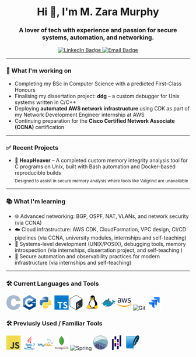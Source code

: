 <h1 align="center">Hi 👋, I'm M. Zara Murphy</h1>
<h3 align="center">A lover of tech with experience and passion for secure systems, automation, and networking.</h3>

<p align="center">
  <a href="https://www.linkedin.com/in/your-link">
    <img src="https://img.shields.io/badge/LinkedIn-Murphy-blue?logo=linkedin&style=flat-square" alt="LinkedIn Badge" />
  </a>
  <a href="mailto:your.email@example.com">
    <img src="https://img.shields.io/badge/Email-Contact-informational?style=flat-square&logo=gmail" alt="Email Badge" />
  </a>
</p>

---

### 🚧 What I'm working on

- Completing my BSc in Computer Science with a predicted First-Class Honours 
- Finalising my dissertation project: **ddg** – a custom debugger for Unix systems written in C/C++
- Deploying **automated AWS network infrastructure** using CDK as part of my Network Development Engineer internship at AWS
- Continuing preparation for the **Cisco Certified Network Associate (CCNA)** certification

---

### ✅ Recent Projects

- 🧠 **HeapHeaver** – A completed custom memory integrity analysis tool for C programs on Unix, built with Bash automation and Docker-based reproducible builds  
  <sub>Designed to assist in secure memory analysis where tools like Valgrind are unavailable</sub>

---

### 📚 What I'm learning

- 🌐 Advanced networking: BGP, OSPF, NAT, VLANs, and network security (via CCNA)
- ☁️ Cloud infrastructure: AWS CDK, CloudFormation, VPC design, CI/CD pipelines (via CCNA, university modules, internships and self-teaching)
- 🧠 Systems-level development (UNIX/POSIX), debugging tools, memory introspection (via internships, dissertation project, and self-teaching )
- 🔐 Secure automation and observability practices for modern infrastructure (via internships and self-teaching)

---

### 🛠️ Current Languages and Tools

<p align="left"> <img src="https://raw.githubusercontent.com/devicons/devicon/master/icons/c/c-original.svg" alt="C" width="40" height="40"/> <img src="https://raw.githubusercontent.com/devicons/devicon/master/icons/cplusplus/cplusplus-original.svg" alt="C++" width="40" height="40"/> <img src="https://raw.githubusercontent.com/devicons/devicon/master/icons/python/python-original.svg" alt="Python" width="40" height="40"/> <img src="https://raw.githubusercontent.com/devicons/devicon/master/icons/typescript/typescript-original.svg" alt="TypeScript" width="40" height="40"/><img src="https://raw.githubusercontent.com/devicons/devicon/master/icons/bash/bash-original.svg" alt="Bash" width="40" height="40"/> <img src="https://raw.githubusercontent.com/devicons/devicon/master/icons/linux/linux-original.svg" alt="Linux" width="40" height="40"/> <img src="https://raw.githubusercontent.com/devicons/devicon/master/icons/docker/docker-original.svg" alt="Docker" width="40" height="40"/> <img src="https://raw.githubusercontent.com/devicons/devicon/master/icons/amazonwebservices/amazonwebservices-original-wordmark.svg" alt="AWS" width="40" height="40"/> <img src="https://www.vectorlogo.zone/logos/git-scm/git-scm-icon.svg" alt="Git" width="40" height="40"/> <img src="https://raw.githubusercontent.com/devicons/devicon/master/icons/jira/jira-original.svg" alt="Jira" width="40" height="40"/> </p>

### 🛠️ Previusly Used / Familiar Tools

<p align="left"> <img src="https://raw.githubusercontent.com/devicons/devicon/master/icons/javascript/javascript-original.svg" alt="JavaScript" width="40" height="40"/> <img src="https://raw.githubusercontent.com/devicons/devicon/master/icons/java/java-original.svg" alt="Java" width="40" height="40"/>  <img src="https://raw.githubusercontent.com/devicons/devicon/master/icons/mysql/mysql-original-wordmark.svg" alt="MySQL" width="40" height="40"/> <img src="https://raw.githubusercontent.com/devicons/devicon/master/icons/mongodb/mongodb-original-wordmark.svg" alt="MongoDB" width="40" height="40"/> <img src="https://www.vectorlogo.zone/logos/springio/springio-icon.svg" alt="Spring" width="40" height="40"/> <img src="https://raw.githubusercontent.com/devicons/devicon/master/icons/seaborn/seaborn-original.svg" alt="Seaborn" width="40" height="40"/> <img src="https://raw.githubusercontent.com/devicons/devicon/master/icons/pandas/pandas-original.svg" alt="Pandas" width="40" height="40"/> <img src="https://raw.githubusercontent.com/devicons/devicon/master/icons/sqlite/sqlite-original.svg" alt="SQLite" width="40" height="40"/> </p>